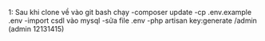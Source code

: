 1: Sau khi clone về vào git bash chạy
-composer update
-cp .env.example .env
-import csdl vào mysql
-sửa file .env
-php artisan key:generate
/admin (admin 12131415)
